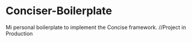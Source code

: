 # Conciser-Boilerplate
Mi personal boilerplate to implement the Concise framework.
//Project in Production
